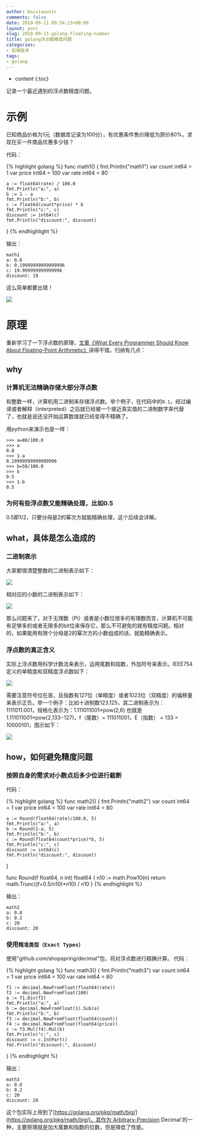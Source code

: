 ```yaml
---
author: baixiaoustc
comments: false
date: 2019-09-11 09:54:23+00:00
layout: post
slug: 2019-09-11-golang-floating-number
title: golang浮点数精度问题
categories:
- 后端技术
tags:
- golang 
---
```


* content 
{:toc}

记录一个最近遇到的浮点数精度问题。

# 示例
已知商品价格为1元（数据库记录为100分），有优惠条件售价降低为原价80%，求现在买一件商品优惠多少钱？

代码：

{% highlight golang %}
func math1() {
	fmt.Println("math1")
	var count int64 = 1
	var price int64 = 100
	var rate int64 = 80

	a := float64(rate) / 100.0
	fmt.Println("a:", a)
	b := 1 - a
	fmt.Println("b:", b)
	c := float64(count*price) * b
	fmt.Println("c:", c)
	discount := int64(c)
	fmt.Println("discount:", discount)
}
{% endhighlight %}

输出：

	math1
	a: 0.8
	b: 0.19999999999999996
	c: 19.999999999999996
	discount: 19
	
这么简单都要出错！

![](https://timgsa.baidu.com/timg?image&quality=80&size=b9999_10000&sec=1568213988573&di=83532dbe5cdb4b89c1e9e7f320cc3b2d&imgtype=0&src=http%3A%2F%2F2e.zol-img.com.cn%2Fproduct%2F87_500x2000%2F88%2FcecyeD29t4fg.png)

# 原理
重新学习了一下浮点数的原理，[文章《What Every Programmer Should Know About Floating-Point Arithmetic》](https://floating-point-gui.de)讲得不错。归纳有几点：

## why
### 计算机无法精确存储大部分浮点数
和整数一样，计算机用二进制来存储浮点数。举个例子，在代码中的`0.1`，经过编译或者解释（interpreted）之后就已经被一个接近真实值的二进制数字来代替了，也就是说还没开始运算数值就已经变得不精确了。

用python来演示也是一样：

	>>> a=80/100.0
	>>> a
	0.8
	>>> 1-a
	0.19999999999999996
	>>> b=50/100.0
	>>> b
	0.5
	>>> 1-b
	0.5

### 为何有些浮点数又能精确处理，比如0.5
0.5即1/2，只要分母是2的幂次方就能精确处理，这个后续会详解。

## what，具体是怎么造成的
### 二进制表示
大家都很清楚整数的二进制表示如下：

![](http://image99.renyit.com/image/WeWork%20Helper20190911083219.png)

相对应的小数的二进制表示如下：

![](http://image99.renyit.com/image/WeWork%20Helper20190911083258.png)

那么问题来了，对于无理数（Pi）或者是小数位很多的有理数而言，计算机不可能有足够多的或者无限多的bit位来保存它，那么不可避免的就有精度问题。相对的，如果能用有限个分母是2的幂次方的小数组成的话，就能精确表示。

### 浮点数的真正含义
实际上浮点数用科学计数法来表示，运用尾数和指数，外加符号来表示。IEEE754定义的单精度和双精度浮点数如下：

![](http://image99.renyit.com/image/WeWork%20Helper20190911090047.png)

需要注意符号位在首，且指数有127位（单精度）或者1023位（双精度）的偏移量来表示正负。举一个例子：比如十进制数123.125，其二进制表示为：1111011.001，规格化表示为：1.111011001×pow(2,6) 也就是1.111011001×pow(2,133−127)，f（尾数）= 111011001，E（指数） = 133 = 10000101，图示如下：

![](http://image99.renyit.com/image/2019-09-11-1)

## how，如何避免精度问题
### 按照自身的需求对小数点后多少位进行截断
代码：

{% highlight golang %}
func math2() {
	fmt.Println("math2")
	var count int64 = 1
	var price int64 = 100
	var rate int64 = 80

	a := Round(float64(rate)/100.0, 5)
	fmt.Println("a:", a)
	b := Round(1-a, 5)
	fmt.Println("b:", b)
	c := Round(float64(count*price)*b, 5)
	fmt.Println("c:", c)
	discount := int64(c)
	fmt.Println("discount:", discount)
}

func Round(f float64, n int) float64 {
	n10 := math.Pow10(n)
	return math.Trunc((f+0.5/n10)*n10) / n10
}
{% endhighlight %}

输出：

	math2
	a: 0.8
	b: 0.2
	c: 20
	discount: 20	

### 使用`精准类型（Exact Types）`
使用"github.com/shopspring/decimal"包，将对浮点数进行精确计算。
代码：

{% highlight golang %}
func math3() {
	fmt.Println("math3")
	var count int64 = 1
	var price int64 = 100
	var rate int64 = 80

	f1 := decimal.NewFromFloat(float64(rate))
	f2 := decimal.NewFromFloat(100)
	a := f1.Div(f2)
	fmt.Println("a:", a)
	b := decimal.NewFromFloat(1).Sub(a)
	fmt.Println("b:", b)
	f3 := decimal.NewFromFloat(float64(count))
	f4 := decimal.NewFromFloat(float64(price))
	c := f3.Mul(f4).Mul(b)
	fmt.Println("c:", c)
	discount := c.IntPart()
	fmt.Println("discount:", discount)
}
{% endhighlight %}

输出：

	math3
	a: 0.8
	b: 0.2
	c: 20
	discount: 20

这个包实际上用到了[https://golang.org/pkg/math/big/](https://golang.org/pkg/math/big/)，其作为`Arbitrary-Precision Decimal`的一种，主要原理就是加大尾数和指数的位数，但是降低了性能。
